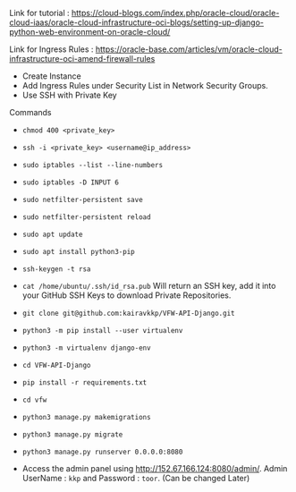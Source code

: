 Link for tutorial : https://cloud-blogs.com/index.php/oracle-cloud/oracle-cloud-iaas/oracle-cloud-infrastructure-oci-blogs/setting-up-django-python-web-environment-on-oracle-cloud/

Link for Ingress Rules : https://oracle-base.com/articles/vm/oracle-cloud-infrastructure-oci-amend-firewall-rules

- Create Instance
- Add Ingress Rules under Security List in Network Security Groups.
- Use  SSH with Private Key

Commands
- `chmod 400 <private_key>`
- `ssh -i <private_key> <username@ip_address>`

- `sudo iptables --list --line-numbers`
- `sudo iptables -D INPUT 6`
- `sudo netfilter-persistent save`
- `sudo netfilter-persistent reload`

- `sudo apt update`
- `sudo apt install python3-pip`
 

- `ssh-keygen -t rsa`
- `cat /home/ubuntu/.ssh/id_rsa.pub` Will return an SSH key, add it into your GitHub SSH Keys to download Private Repositories.
- `git clone git@github.com:kairavkkp/VFW-API-Django.git`
- `python3 -m pip install --user virtualenv`
- `python3 -m virtualenv django-env`
- `cd VFW-API-Django`
- `pip install -r requirements.txt`
- `cd vfw`
- `python3 manage.py makemigrations`
- `python3 manage.py migrate`
- `python3 manage.py runserver 0.0.0.0:8080`
- Access the admin panel using http://152.67.166.124:8080/admin/. Admin UserName : `kkp` and Password : `toor`. (Can be changed Later)
